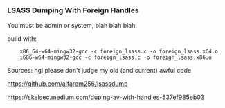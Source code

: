 ### LSASS Dumping With Foreign Handles

You must be admin or system, blah blah blah.

build with:
```
	x86_64-w64-mingw32-gcc -c foreign_lsass.c -o foreign_lsass.x64.o
	i686-w64-mingw32-gcc -c foreign_lsass.c -o foreign_lsass.x86.o
```

Sources:
ngl please don't judge my old (and current) awful code

https://github.com/alfarom256/lsassdump

https://skelsec.medium.com/duping-av-with-handles-537ef985eb03
